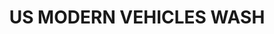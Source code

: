---
title: "US MODERN VEHICLES WASH"
price: "TBA"
desc: "Opis nije dostupan"
img_path: "/assets/img/A.MIG-1007.jpg"
brand: AMMO
available: true
cat: "weathering"
subcat: "ENAMEL WASHES (35 mL)"
subsubcat: "SS"
---